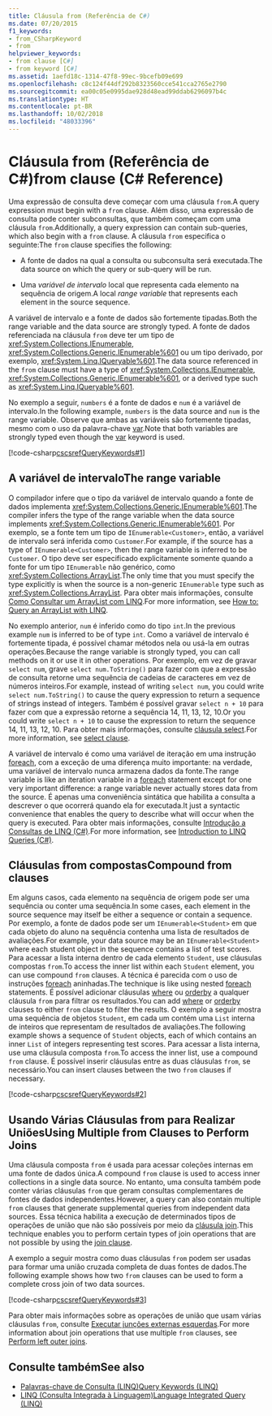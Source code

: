 ```yaml
---
title: Cláusula from (Referência de C#)
ms.date: 07/20/2015
f1_keywords:
- from_CSharpKeyword
- from
helpviewer_keywords:
- from clause [C#]
- from keyword [C#]
ms.assetid: 1aefd18c-1314-47f8-99ec-9bcefb09e699
ms.openlocfilehash: c8c124f44df292b8323560cce541cca2765e2790
ms.sourcegitcommit: ea00c05e0995dae928d48ead99ddab6296097b4c
ms.translationtype: HT
ms.contentlocale: pt-BR
ms.lasthandoff: 10/02/2018
ms.locfileid: "48033396"
---
```

# <a name="from-clause-c-reference"></a><span data-ttu-id="e7802-102">Cláusula from (Referência de C#)</span><span class="sxs-lookup"><span data-stu-id="e7802-102">from clause (C# Reference)</span></span>

<span data-ttu-id="e7802-103">Uma expressão de consulta deve começar com uma cláusula `from`.</span><span class="sxs-lookup"><span data-stu-id="e7802-103">A query expression must begin with a `from` clause.</span></span> <span data-ttu-id="e7802-104">Além disso, uma expressão de consulta pode conter subconsultas, que também começam com uma cláusula `from`.</span><span class="sxs-lookup"><span data-stu-id="e7802-104">Additionally, a query expression can contain sub-queries, which also begin with a `from` clause.</span></span> <span data-ttu-id="e7802-105">A cláusula `from` especifica o seguinte:</span><span class="sxs-lookup"><span data-stu-id="e7802-105">The `from` clause specifies the following:</span></span>

- <span data-ttu-id="e7802-106">A fonte de dados na qual a consulta ou subconsulta será executada.</span><span class="sxs-lookup"><span data-stu-id="e7802-106">The data source on which the query or sub-query will be run.</span></span>

- <span data-ttu-id="e7802-107">Uma *variável de intervalo* local que representa cada elemento na sequência de origem.</span><span class="sxs-lookup"><span data-stu-id="e7802-107">A local *range variable* that represents each element in the source sequence.</span></span>

<span data-ttu-id="e7802-108">A variável de intervalo e a fonte de dados são fortemente tipadas.</span><span class="sxs-lookup"><span data-stu-id="e7802-108">Both the range variable and the data source are strongly typed.</span></span> <span data-ttu-id="e7802-109">A fonte de dados referenciada na cláusula `from` deve ter um tipo de <xref:System.Collections.IEnumerable>, <xref:System.Collections.Generic.IEnumerable%601> ou um tipo derivado, por exemplo, <xref:System.Linq.IQueryable%601>.</span><span class="sxs-lookup"><span data-stu-id="e7802-109">The data source referenced in the `from` clause must have a type of <xref:System.Collections.IEnumerable>, <xref:System.Collections.Generic.IEnumerable%601>, or a derived type such as <xref:System.Linq.IQueryable%601>.</span></span>

<span data-ttu-id="e7802-110">No exemplo a seguir, `numbers` é a fonte de dados e `num` é a variável de intervalo.</span><span class="sxs-lookup"><span data-stu-id="e7802-110">In the following example, `numbers` is the data source and `num` is the range variable.</span></span> <span data-ttu-id="e7802-111">Observe que ambas as variáveis são fortemente tipadas, mesmo com o uso da palavra-chave [var](var.md).</span><span class="sxs-lookup"><span data-stu-id="e7802-111">Note that both variables are strongly typed even though the [var](var.md) keyword is used.</span></span>

[!code-csharp[cscsrefQueryKeywords#1](~/samples/snippets/csharp/VS_Snippets_VBCSharp/CsCsrefQueryKeywords/CS/From.cs#1)]

## <a name="the-range-variable"></a><span data-ttu-id="e7802-112">A variável de intervalo</span><span class="sxs-lookup"><span data-stu-id="e7802-112">The range variable</span></span>

<span data-ttu-id="e7802-113">O compilador infere que o tipo da variável de intervalo quando a fonte de dados implementa <xref:System.Collections.Generic.IEnumerable%601>.</span><span class="sxs-lookup"><span data-stu-id="e7802-113">The compiler infers the type of the range variable when the data source implements <xref:System.Collections.Generic.IEnumerable%601>.</span></span> <span data-ttu-id="e7802-114">Por exemplo, se a fonte tem um tipo de `IEnumerable<Customer>`, então, a variável de intervalo será inferida como `Customer`.</span><span class="sxs-lookup"><span data-stu-id="e7802-114">For example, if the source has a type of `IEnumerable<Customer>`, then the range variable is inferred to be `Customer`.</span></span> <span data-ttu-id="e7802-115">O tipo deve ser especificado explicitamente somente quando a fonte for um tipo `IEnumerable` não genérico, como <xref:System.Collections.ArrayList>.</span><span class="sxs-lookup"><span data-stu-id="e7802-115">The only time that you must specify the type explicitly is when the source is a non-generic `IEnumerable` type such as <xref:System.Collections.ArrayList>.</span></span> <span data-ttu-id="e7802-116">Para obter mais informações, consulte [Como Consultar um ArrayList com LINQ](../../programming-guide/concepts/linq/how-to-query-an-arraylist-with-linq.md).</span><span class="sxs-lookup"><span data-stu-id="e7802-116">For more information, see [How to: Query an ArrayList with LINQ](../../programming-guide/concepts/linq/how-to-query-an-arraylist-with-linq.md).</span></span>

<span data-ttu-id="e7802-117">No exemplo anterior, `num` é inferido como do tipo `int`.</span><span class="sxs-lookup"><span data-stu-id="e7802-117">In the previous example `num` is inferred to be of type `int`.</span></span> <span data-ttu-id="e7802-118">Como a variável de intervalo é fortemente tipada, é possível chamar métodos nela ou usá-la em outras operações.</span><span class="sxs-lookup"><span data-stu-id="e7802-118">Because the range variable is strongly typed, you can call methods on it or use it in other operations.</span></span> <span data-ttu-id="e7802-119">Por exemplo, em vez de gravar `select num`, grave `select num.ToString()` para fazer com que a expressão de consulta retorne uma sequência de cadeias de caracteres em vez de números inteiros.</span><span class="sxs-lookup"><span data-stu-id="e7802-119">For example, instead of writing `select num`, you could write `select num.ToString()` to cause the query expression to return a sequence of strings instead of integers.</span></span> <span data-ttu-id="e7802-120">Também é possível gravar `select n + 10` para fazer com que a expressão retorne a sequência 14, 11, 13, 12, 10.</span><span class="sxs-lookup"><span data-stu-id="e7802-120">Or you could write `select n + 10` to cause the expression to return the sequence 14, 11, 13, 12, 10.</span></span> <span data-ttu-id="e7802-121">Para obter mais informações, consulte [cláusula select](select-clause.md).</span><span class="sxs-lookup"><span data-stu-id="e7802-121">For more information, see [select clause](select-clause.md).</span></span>

<span data-ttu-id="e7802-122">A variável de intervalo é como uma variável de iteração em uma instrução [foreach](foreach-in.md), com a exceção de uma diferença muito importante: na verdade, uma variável de intervalo nunca armazena dados da fonte.</span><span class="sxs-lookup"><span data-stu-id="e7802-122">The range variable is like an iteration variable in a [foreach](foreach-in.md) statement except for one very important difference: a range variable never actually stores data from the source.</span></span> <span data-ttu-id="e7802-123">É apenas uma conveniência sintática que habilita a consulta a descrever o que ocorrerá quando ela for executada.</span><span class="sxs-lookup"><span data-stu-id="e7802-123">It just a syntactic convenience that enables the query to describe what will occur when the query is executed.</span></span> <span data-ttu-id="e7802-124">Para obter mais informações, consulte [Introdução a Consultas de LINQ (C#)](../../programming-guide/concepts/linq/introduction-to-linq-queries.md).</span><span class="sxs-lookup"><span data-stu-id="e7802-124">For more information, see [Introduction to LINQ Queries (C#)](../../programming-guide/concepts/linq/introduction-to-linq-queries.md).</span></span>

## <a name="compound-from-clauses"></a><span data-ttu-id="e7802-125">Cláusulas from compostas</span><span class="sxs-lookup"><span data-stu-id="e7802-125">Compound from clauses</span></span>

<span data-ttu-id="e7802-126">Em alguns casos, cada elemento na sequência de origem pode ser uma sequência ou conter uma sequência.</span><span class="sxs-lookup"><span data-stu-id="e7802-126">In some cases, each element in the source sequence may itself be either a sequence or contain a sequence.</span></span> <span data-ttu-id="e7802-127">Por exemplo, a fonte de dados pode ser um `IEnumerable<Student>` em que cada objeto do aluno na sequência contenha uma lista de resultados de avaliações.</span><span class="sxs-lookup"><span data-stu-id="e7802-127">For example, your data source may be an `IEnumerable<Student>` where each student object in the sequence contains a list of test scores.</span></span> <span data-ttu-id="e7802-128">Para acessar a lista interna dentro de cada elemento `Student`, use cláusulas compostas `from`.</span><span class="sxs-lookup"><span data-stu-id="e7802-128">To access the inner list within each `Student` element, you can use compound `from` clauses.</span></span> <span data-ttu-id="e7802-129">A técnica é parecida com o uso de instruções [foreach](foreach-in.md) aninhadas.</span><span class="sxs-lookup"><span data-stu-id="e7802-129">The technique is like using nested [foreach](foreach-in.md) statements.</span></span> <span data-ttu-id="e7802-130">É possível adicionar cláusulas [where](partial-method.md) ou [orderby](orderby-clause.md) a qualquer cláusula `from` para filtrar os resultados.</span><span class="sxs-lookup"><span data-stu-id="e7802-130">You can add [where](partial-method.md) or [orderby](orderby-clause.md) clauses to either `from` clause to filter the results.</span></span> <span data-ttu-id="e7802-131">O exemplo a seguir mostra uma sequência de objetos `Student`, em cada um contém uma `List` interna de inteiros que representam de resultados de avaliações.</span><span class="sxs-lookup"><span data-stu-id="e7802-131">The following example shows a sequence of `Student` objects, each of which contains an inner `List` of integers representing test scores.</span></span> <span data-ttu-id="e7802-132">Para acessar a lista interna, use uma cláusula composta `from`.</span><span class="sxs-lookup"><span data-stu-id="e7802-132">To access the inner list, use a compound `from` clause.</span></span> <span data-ttu-id="e7802-133">É possível inserir cláusulas entre as duas cláusulas `from`, se necessário.</span><span class="sxs-lookup"><span data-stu-id="e7802-133">You can insert clauses between the two `from` clauses if necessary.</span></span>

[!code-csharp[cscsrefQueryKeywords#2](~/samples/snippets/csharp/VS_Snippets_VBCSharp/CsCsrefQueryKeywords/CS/From.cs#2)]

## <a name="using-multiple-from-clauses-to-perform-joins"></a><span data-ttu-id="e7802-134">Usando Várias Cláusulas from para Realizar Uniões</span><span class="sxs-lookup"><span data-stu-id="e7802-134">Using Multiple from Clauses to Perform Joins</span></span>

<span data-ttu-id="e7802-135">Uma cláusula composta `from` é usada para acessar coleções internas em uma fonte de dados única.</span><span class="sxs-lookup"><span data-stu-id="e7802-135">A compound `from` clause is used to access inner collections in a single data source.</span></span> <span data-ttu-id="e7802-136">No entanto, uma consulta também pode conter várias cláusulas `from` que geram consultas complementares de fontes de dados independentes.</span><span class="sxs-lookup"><span data-stu-id="e7802-136">However, a query can also contain multiple `from` clauses that generate supplemental queries from independent data sources.</span></span> <span data-ttu-id="e7802-137">Essa técnica habilita a execução de determinados tipos de operações de união que não são possíveis por meio da [cláusula join](join-clause.md).</span><span class="sxs-lookup"><span data-stu-id="e7802-137">This technique enables you to perform certain types of join operations that are not possible by using the [join clause](join-clause.md).</span></span>

<span data-ttu-id="e7802-138">A exemplo a seguir mostra como duas cláusulas `from` podem ser usadas para formar uma união cruzada completa de duas fontes de dados.</span><span class="sxs-lookup"><span data-stu-id="e7802-138">The following example shows how two `from` clauses can be used to form a complete cross join of two data sources.</span></span>

[!code-csharp[cscsrefQueryKeywords#3](~/samples/snippets/csharp/VS_Snippets_VBCSharp/CsCsrefQueryKeywords/CS/From.cs#3)]

<span data-ttu-id="e7802-139">Para obter mais informações sobre as operações de união que usam várias cláusulas `from`, consulte [Executar junções externas esquerdas](../../linq/perform-left-outer-joins.md).</span><span class="sxs-lookup"><span data-stu-id="e7802-139">For more information about join operations that use multiple `from` clauses, see [Perform left outer joins](../../linq/perform-left-outer-joins.md).</span></span>

## <a name="see-also"></a><span data-ttu-id="e7802-140">Consulte também</span><span class="sxs-lookup"><span data-stu-id="e7802-140">See also</span></span>

- [<span data-ttu-id="e7802-141">Palavras-chave de Consulta (LINQ)</span><span class="sxs-lookup"><span data-stu-id="e7802-141">Query Keywords (LINQ)</span></span>](query-keywords.md)  
- [<span data-ttu-id="e7802-142">LINQ (Consulta Integrada à Linguagem)</span><span class="sxs-lookup"><span data-stu-id="e7802-142">Language Integrated Query (LINQ)</span></span>](../../linq/index.md)  
